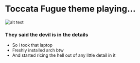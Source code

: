 # Toccata Fugue theme playing...
![alt text](https://github.com/Satanx016/satanx016/blob/main/assets/shadowMoonlightSonata.gif "Toccata Fugue theme playing...")

### They said the devil is in the details 
- So i took that laptop
- Freshly installed arch btw
- And started ricing the hell out of any little detail in it
